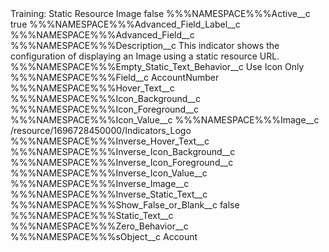 <?xml version="1.0" encoding="UTF-8"?>
<CustomMetadata xmlns="http://soap.sforce.com/2006/04/metadata" xmlns:xsi="http://www.w3.org/2001/XMLSchema-instance" xmlns:xsd="http://www.w3.org/2001/XMLSchema">
    <label>Training: Static Resource Image</label>
    <protected>false</protected>
    <values>
        <field>%%%NAMESPACE%%%Active__c</field>
        <value xsi:type="xsd:boolean">true</value>
    </values>
    <values>
        <field>%%%NAMESPACE%%%Advanced_Field_Label__c</field>
        <value xsi:nil="true"/>
    </values>
    <values>
        <field>%%%NAMESPACE%%%Advanced_Field__c</field>
        <value xsi:nil="true"/>
    </values>
    <values>
        <field>%%%NAMESPACE%%%Description__c</field>
        <value xsi:type="xsd:string">This indicator shows the configuration of displaying an Image using a static resource URL.</value>
    </values>
    <values>
        <field>%%%NAMESPACE%%%Empty_Static_Text_Behavior__c</field>
        <value xsi:type="xsd:string">Use Icon Only</value>
    </values>
    <values>
        <field>%%%NAMESPACE%%%Field__c</field>
        <value xsi:type="xsd:string">AccountNumber</value>
    </values>
    <values>
        <field>%%%NAMESPACE%%%Hover_Text__c</field>
        <value xsi:nil="true"/>
    </values>
    <values>
        <field>%%%NAMESPACE%%%Icon_Background__c</field>
        <value xsi:nil="true"/>
    </values>
    <values>
        <field>%%%NAMESPACE%%%Icon_Foreground__c</field>
        <value xsi:nil="true"/>
    </values>
    <values>
        <field>%%%NAMESPACE%%%Icon_Value__c</field>
        <value xsi:nil="true"/>
    </values>
    <values>
        <field>%%%NAMESPACE%%%Image__c</field>
        <value xsi:type="xsd:string">/resource/1696728450000/Indicators_Logo</value>
    </values>
    <values>
        <field>%%%NAMESPACE%%%Inverse_Hover_Text__c</field>
        <value xsi:nil="true"/>
    </values>
    <values>
        <field>%%%NAMESPACE%%%Inverse_Icon_Background__c</field>
        <value xsi:nil="true"/>
    </values>
    <values>
        <field>%%%NAMESPACE%%%Inverse_Icon_Foreground__c</field>
        <value xsi:nil="true"/>
    </values>
    <values>
        <field>%%%NAMESPACE%%%Inverse_Icon_Value__c</field>
        <value xsi:nil="true"/>
    </values>
    <values>
        <field>%%%NAMESPACE%%%Inverse_Image__c</field>
        <value xsi:nil="true"/>
    </values>
    <values>
        <field>%%%NAMESPACE%%%Inverse_Static_Text__c</field>
        <value xsi:nil="true"/>
    </values>
    <values>
        <field>%%%NAMESPACE%%%Show_False_or_Blank__c</field>
        <value xsi:type="xsd:boolean">false</value>
    </values>
    <values>
        <field>%%%NAMESPACE%%%Static_Text__c</field>
        <value xsi:nil="true"/>
    </values>
    <values>
        <field>%%%NAMESPACE%%%Zero_Behavior__c</field>
        <value xsi:nil="true"/>
    </values>
    <values>
        <field>%%%NAMESPACE%%%sObject__c</field>
        <value xsi:type="xsd:string">Account</value>
    </values>
</CustomMetadata>
